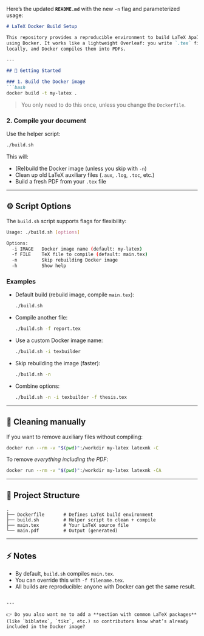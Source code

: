 Here’s the updated **`README.md`** with the new `-n` flag and parameterized usage:

````markdown
# LaTeX Docker Build Setup

This repository provides a reproducible environment to build LaTeX Apa7 projects
using Docker. It works like a lightweight Overleaf: you write `.tex` files
locally, and Docker compiles them into PDFs.

---

## 🚀 Getting Started

### 1. Build the Docker image
```bash
docker build -t my-latex .
````

> You only need to do this once, unless you change the `Dockerfile`.

### 2. Compile your document

Use the helper script:

```bash
./build.sh
```

This will:

* (Re)build the Docker image (unless you skip with `-n`)
* Clean up old LaTeX auxiliary files (`.aux`, `.log`, `.toc`, etc.)
* Build a fresh PDF from your `.tex` file

---

## ⚙️ Script Options

The `build.sh` script supports flags for flexibility:

```bash
Usage: ./build.sh [options]

Options:
  -i IMAGE   Docker image name (default: my-latex)
  -f FILE    TeX file to compile (default: main.tex)
  -n         Skip rebuilding Docker image
  -h         Show help
```

### Examples

* Default build (rebuild image, compile `main.tex`):

  ```bash
  ./build.sh
  ```

* Compile another file:

  ```bash
  ./build.sh -f report.tex
  ```

* Use a custom Docker image name:

  ```bash
  ./build.sh -i texbuilder
  ```

* Skip rebuilding the image (faster):

  ```bash
  ./build.sh -n
  ```

* Combine options:

  ```bash
  ./build.sh -n -i texbuilder -f thesis.tex
  ```

---

## 🧹 Cleaning manually

If you want to remove auxiliary files without compiling:

```bash
docker run --rm -v "$(pwd)":/workdir my-latex latexmk -C
```

To remove *everything including the PDF*:

```bash
docker run --rm -v "$(pwd)":/workdir my-latex latexmk -CA
```

---

## 📄 Project Structure

```
.
├── Dockerfile       # Defines LaTeX build environment
├── build.sh         # Helper script to clean + compile
├── main.tex         # Your LaTeX source file
└── main.pdf         # Output (generated)
```

---

## ⚡ Notes

* By default, `build.sh` compiles `main.tex`.
* You can override this with `-f filename.tex`.
* All builds are reproducible: anyone with Docker can get the same result.

```

---

👉 Do you also want me to add a **section with common LaTeX packages** (like `biblatex`, `tikz`, etc.) so contributors know what’s already included in the Docker image?
```
